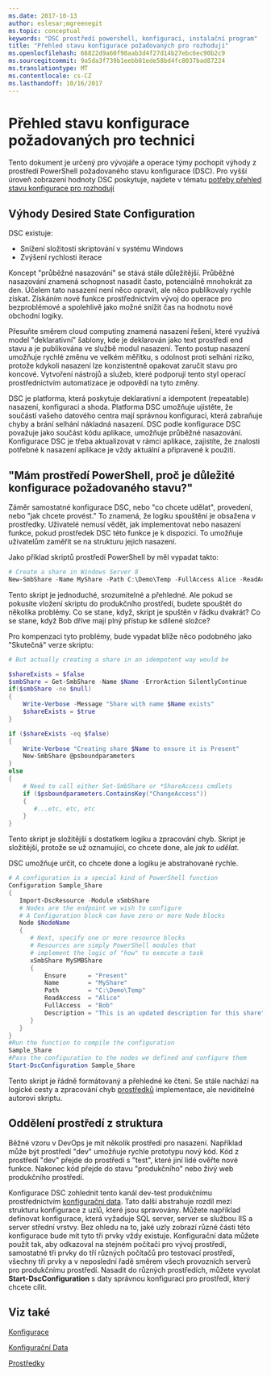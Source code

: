 ```yaml
---
ms.date: 2017-10-13
author: eslesar;mgreenegit
ms.topic: conceptual
keywords: "DSC prostředí powershell, konfiguraci, instalační program"
title: "Přehled stavu konfigurace požadovaných pro rozhodují"
ms.openlocfilehash: 66822d9a60f98aab3d4f27d14b27ebc6ec90b2c9
ms.sourcegitcommit: 9a5da3f739b1eebb81ede58bd4fc8037bad87224
ms.translationtype: MT
ms.contentlocale: cs-CZ
ms.lasthandoff: 10/16/2017
---
```

# <a name="desired-state-configuration-overview-for-engineers"></a>Přehled stavu konfigurace požadovaných pro technici

Tento dokument je určený pro vývojáře a operace týmy pochopit výhody z prostředí PowerShell požadovaného stavu konfigurace (DSC).
Pro vyšší úroveň zobrazení hodnoty DSC poskytuje, najdete v tématu [potřeby přehled stavu konfigurace pro rozhodují](decisionMaker.md)

## <a name="benefits-of-desired-state-configuration"></a>Výhody Desired State Configuration

DSC existuje:

- Snížení složitosti skriptování v systému Windows
- Zvýšení rychlosti iterace

Koncept "průběžné nasazování" se stává stále důležitější.
Průběžné nasazování znamená schopnost nasadit často, potenciálně mnohokrát za den.
Účelem tato nasazení není něco opravit, ale něco publikovaly rychle získat.
Získáním nové funkce prostřednictvím vývoj do operace pro bezproblémové a spolehlivě jako možné snížit čas na hodnotu nové obchodní logiky.

Přesuňte směrem cloud computing znamená nasazení řešení, které využívá model "deklarativní" šablony, kde je deklarován jako text prostředí end stavu a je publikována ve službě modul nasazení.
Tento postup nasazení umožňuje rychlé změnu ve velkém měřítku, s odolnost proti selhání riziko, protože kdykoli nasazení lze konzistentně opakovat zaručit stavu pro koncové.
Vytvoření nástrojů a služeb, které podporují tento styl operací prostřednictvím automatizace je odpovědí na tyto změny.

DSC je platforma, která poskytuje deklarativní a idempotent (repeatable) nasazení, konfiguraci a shoda.
Platforma DSC umožňuje ujistěte, že součástí vašeho datového centra mají správnou konfiguraci, která zabraňuje chyby a brání selhání nákladná nasazení.
DSC podle konfigurace DSC považuje jako součást kódu aplikace, umožňuje průběžné nasazování.
Konfigurace DSC je třeba aktualizovat v rámci aplikace, zajistíte, že znalosti potřebné k nasazení aplikace je vždy aktuální a připravené k použití.

## <a name="i-have-powershell-why-do-i-need-desired-state-configuration"></a>"Mám prostředí PowerShell, proč je důležité konfigurace požadovaného stavu?"

Záměr samostatné konfigurace DSC, nebo "co chcete udělat", provedení, nebo "jak chcete provést."
To znamená, že logiku spouštění je obsažena v prostředky.
Uživatelé nemusí vědět, jak implementovat nebo nasazení funkce, pokud prostředek DSC této funkce je k dispozici.
To umožňuje uživatelům zaměřit se na strukturu jejich nasazení.

Jako příklad skriptů prostředí PowerShell by měl vypadat takto:
```powershell
# Create a share in Windows Server 8
New-SmbShare -Name MyShare -Path C:\Demo\Temp -FullAccess Alice -ReadAccess Bob
```
Tento skript je jednoduché, srozumitelné a přehledné.
Ale pokud se pokusíte vložení skriptu do produkčního prostředí, budete spouštět do několika problémy.
Co se stane, když, skript je spuštěn v řádku dvakrát?
Co se stane, když Bob dříve mají plný přístup ke sdílené složce?

Pro kompenzaci tyto problémy, bude vypadat blíže něco podobného jako "Skutečná" verze skriptu:
```powershell
# But actually creating a share in an idempotent way would be

$shareExists = $false
$smbShare = Get-SmbShare -Name $Name -ErrorAction SilentlyContinue
if($smbShare -ne $null)
{
    Write-Verbose -Message "Share with name $Name exists"
    $shareExists = $true
}

if ($shareExists -eq $false)
{
    Write-Verbose "Creating share $Name to ensure it is Present"
    New-SmbShare @psboundparameters
}
else
{
    # Need to call either Set-SmbShare or *ShareAccess cmdlets
    if ($psboundparameters.ContainsKey("ChangeAccess"))
    {
       #...etc, etc, etc
    }
}
```

Tento skript je složitější s dostatkem logiku a zpracování chyb.
Skript je složitější, protože se už oznamující, co chcete done, ale *jak to udělat*.

DSC umožňuje určit, co chcete done a logiku je abstrahované rychle.

```powershell
# A configuration is a special kind of PowerShell function
Configuration Sample_Share
{
   Import-DscResource -Module xSmbShare
   # Nodes are the endpoint we wish to configure
   # A Configuration block can have zero or more Node blocks
   Node $NodeName
   {
      # Next, specify one or more resource blocks
      # Resources are simply PowerShell modules that
      # implement the logic of "how" to execute a task
      xSmbShare MySMBShare
      {
          Ensure      = "Present" 
          Name        = "MyShare"
          Path        = "C:\Demo\Temp"  
          ReadAccess  = "Alice"
          FullAccess  = "Bob"
          Description = "This is an updated description for this share"
      }
   }
} 
#Run the function to compile the configuration
Sample_Share
#Pass the configuration to the nodes we defined and configure them
Start-DscConfiguration Sample_Share
```

Tento skript je řádně formátovaný a přehledné ke čtení.
Se stále nachází na logické cesty a zpracování chyb [prostředků](resources.md) implementace, ale neviditelné autorovi skriptu.

## <a name="separating-environment-from-structure"></a>Oddělení prostředí z struktura

Běžné vzoru v DevOps je mít několik prostředí pro nasazení.
Například může být prostředí "dev" umožňuje rychle prototypu nový kód.
Kód z prostředí "dev" přejde do prostředí s "test", které jiní lidé ověřte nové funkce.
Nakonec kód přejde do stavu "produkčního" nebo živý web produkčního prostředí.

Konfigurace DSC zohlednit tento kanál dev-test produkčnímu prostřednictvím [konfigurační data](configData.md).
Tato další abstrahuje rozdíl mezi strukturu konfigurace z uzlů, které jsou spravovány.
Můžete například definovat konfigurace, která vyžaduje SQL server, server se službou IIS a server střední vrstvy.
Bez ohledu na to, jaké uzly zobrazí různé části této konfigurace bude mít tyto tři prvky vždy existuje.
Konfigurační data můžete použít tak, aby odkazoval na stejném počítači pro vývoj prostředí, samostatné tři prvky do tří různých počítačů pro testovací prostředí, všechny tři prvky a v neposlední řadě směrem všech provozních serverů pro produkčnímu prostředí.
Nasadit do různých prostředích, můžete vyvolat **Start-DscConfiguration** s daty správnou konfiguraci pro prostředí, který chcete cílit.

## <a name="see-also"></a>Viz také

[Konfigurace](configurations.md)

[Konfigurační Data](configData.md)

[Prostředky](resources.md)
